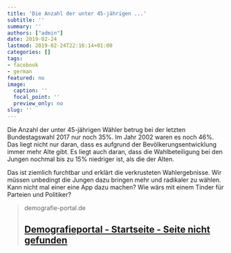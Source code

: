```yaml
---
title: 'Die Anzahl der unter 45-jährigen ...'
subtitle: ''
summary: ''
authors: ["admin"]
date: 2019-02-24
lastmod: 2019-02-24T22:16:14+01:00
categories: []
tags:
- facebook
- german
featured: no
image:
  caption: ''
  focal_point: ''
  preview_only: no
slug: ''
---
```

Die Anzahl der unter 45-jährigen Wähler betrug bei der letzten Bundestagswahl 2017 nur noch 35%. Im Jahr 2002 waren es noch 46%. Das liegt nicht nur daran, dass es aufgrund der Bevölkerungsentwicklung immer mehr Alte gibt. Es liegt auch daran, dass die Wahlbeteiligung bei den Jungen nochmal bis zu 15% niedriger ist, als die der Alten. 

Das ist ziemlich furchtbar und erklärt die verkrusteten Wahlergebnisse. Wir müssen unbedingt die Jungen dazu bringen mehr und radikaler zu wählen. Kann nicht mal einer eine App dazu machen? Wie wärs mit einem Tinder für Parteien und Politiker?
> demografie-portal.de
> ## [Demografieportal  -  Startseite - Seite nicht gefunden](https://www.demografie-portal.de/SharedDocs/Informieren/DE/ZahlenFakten/Wahlbeteiligung_Alter.html)
>


